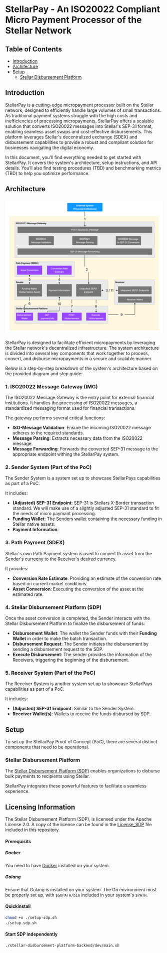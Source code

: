 # StellarPay - An ISO20022 Compliant Micro Payment Processor of the Stellar Network

## Table of Contents
- [Introduction](#introduction)
- [Architecture](#architecture)
- [Setup](#setup)
    - [Stellar Disbursement Platform](#stellar-disbursement-platform)



## Introduction

StellarPay is a cutting-edge micropayment processor built on the Stellar network, designed to efficiently handle large volumes of small transactions. 
As traditional payment systems struggle with the high costs and inefficiencies of processing micropayments, StellarPay offers a scalable solution that converts ISO20022 messages into Stellar's SEP-31 format, enabling seamless asset swaps and cost-effective disbursements. 
This platform leverages Stellar's decentralized exchange (SDEX) and disbursement capabilities to provide a robust and compliant solution for businesses navigating the digital economy.

In this document, you'll find everything needed to get started with StellarPay. 
It covers the system's architecture, setup instructions, and API details. 
You’ll also find testing procedures (TBD) and benchmarking metrics (TBD) to help you optimize performance. 


## Architecture

![System Level Diagram](./resources/img/system_level_diagram.png)

StellarPay is designed to facilitate efficient micropayments by leveraging the Stellar network's decentralized infrastructure. 
The system architecture is divided into several key components that work together to process, convert, and disburse micropayments in a secure and scalable manner. 

Below is a step-by-step breakdown of the system's architecture based on the provided diagram and step guide:


### 1. ISO20022 Message Gateway (IMG)
The ISO20022 Message Gateway is the entry point for external financial institutions. 
It handles the processing of ISO20022 messages, a standardized messaging format used for financial transactions. 

The gateway performs several critical functions:

- **ISO-Message Validation**: Ensure the incoming ISO20022 message adheres to the required standards.
- **Message Parsing**: Extracts necessary data from the ISO20022 message.
- **Message Forwarding**: Forwards the converted SEP-31 message to the appropriate endpoint withing the StellarPay system.

### 2. Sender System (Part of the PoC)
The Sender System is a system set up to showcase StellarPays capabilities as part of a PoC.

It includes:
- **(Adjusted) SEP-31 Endpoint**: SEP-31 is Stellars X-Border transaction standard. We will make use of a slightly adjusted SEP-31 standard to fit the needs of micro paymant processing.
- **Funding Wallet**: The Senders wallet containing the necessary funding in Stellar native assets.
- **Payment Information**: 

### 3. Path Payment (SDEX)
Stellar's own Path Payment system is used to convert th asset from the Sender's currecny to the Receiver's desired currency.

It provides:

- **Conversion Rate Estimate**: Providing an estimate of the conversion rate based on current market conditions.
- **Asset Conversion**: Executing the conversion of the asset at the estimated rate.

### 4. Stellar Disbursement Platform (SDP)
Once the asset conversion is completed, the Sender interacts with the Stellar Disbursement Platform to finalize the disbursement of funds:

- **Disbursement Wallet**: The wallet the Sender funds with their **Funding Wallet** in order to make the batch transaction.
- **Disbursement Request**: The Sender initiates the disbursement by sending a disbursement request to the SDP.
- **Execute Disbursement**: The sender provides the information of the Receivers, triggering the beginning of the disbursement.

### 5. Receiver System (Part of the PoC)
The Receiver System is another system set up to showcase StellarPays capabilities as part of a PoC.

It includes:

- **(Adjusted) SEP-31 Endpoint**: Similar to the Sender System.
- **Receiver Wallet(s)**: Wallets to receive the funds disbursed by SDP.

## Setup
To set up the StellarPay Proof of Concept (PoC), there are several distinct components that need to be operational.

### Stellar Disbursement Platform
The [Stellar Disbursement Platform (SDP)](https://github.com/stellar/stellar-disbursement-platform-backend/blob/develop/README.md) enables organizations to disburse bulk payments to recipients using Stellar.

StellarPay integrates these powerful features to facilitate a seamless experience.

## Licensing Information
The Stellar Disbursement Platform (SDP), is licensed under the Apache License 2.0. A copy of the license can be found in the [License_SDP](./LICENSE_SDP) file included in this repository.


#### Prerequisits

##### Docker
You need to have [Docker](https://www.docker.com/products/docker-desktop/) installed on your system.

##### Golang
Ensure that Golang is installed on your system. The Go environment must be properly set up, with `$GOPATH/bin` included in your system's `$PATH`.

#### Quickinstall
```sh
chmod +x ./setup-sdp.sh
./setup-sdp.sh
```

#### Start SDP independently
```sh
./stellar-disbursement-platform-backend/dev/main.sh
```